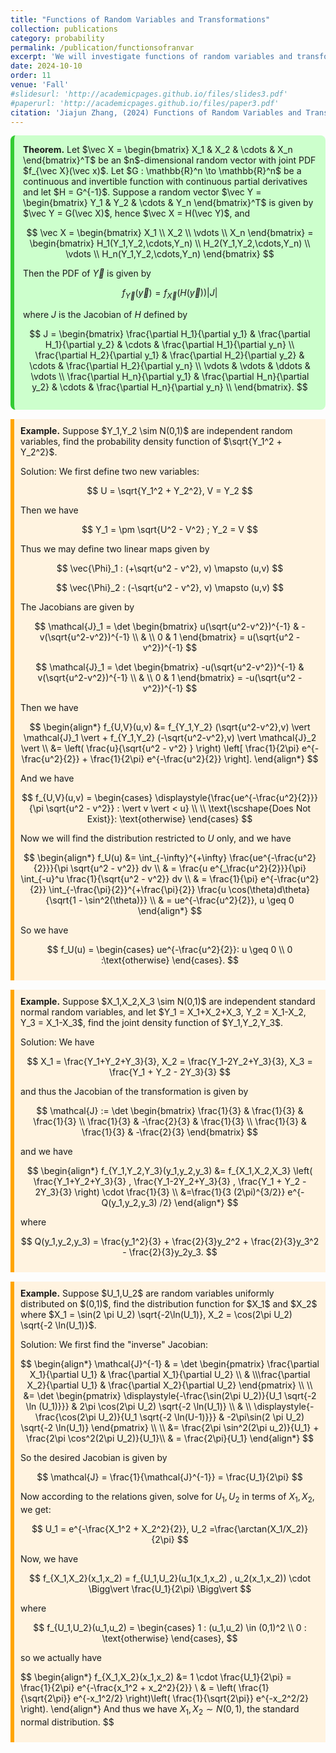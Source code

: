```yaml
---
title: "Functions of Random Variables and Transformations"
collection: publications
category: probability
permalink: /publication/functionsofranvar
excerpt: 'We will investigate functions of random variables and transformations'
date: 2024-10-10
order: 11
venue: 'Fall'
#slidesurl: 'http://academicpages.github.io/files/slides3.pdf'
#paperurl: 'http://academicpages.github.io/files/paper3.pdf'
citation: 'Jiajun Zhang, (2024) Functions of Random Variables and Transformations'
---
```



<div style="background-color: #ccffcc; padding: 1em; border-left: 6px solid #33cc33; border-radius: 8px; margin: 1em 0;">
  <strong>Theorem.</strong> Let $\vec X = \begin{bmatrix} X_1 & X_2 & \cdots & X_n \end{bmatrix}^T$ be an $n$-dimensional random vector with joint PDF $f_{\vec X}(\vec x)$. Let $G : \mathbb{R}^n \to \mathbb{R}^n$ be a continuous and invertible function with continuous partial derivatives and let $H = G^{-1}$. Suppose a random vector $\vec Y = \begin{bmatrix} Y_1 & Y_2 & \cdots & Y_n \end{bmatrix}^T$ is given by $\vec Y = G(\vec X)$, hence $\vec X = H(\vec Y)$, and
  
$$
\vec X = \begin{bmatrix} X_1 \\ X_2 \\ \vdots \\ X_n \end{bmatrix} =
\begin{bmatrix}
H_1(Y_1,Y_2,\cdots,Y_n) \\
H_2(Y_1,Y_2,\cdots,Y_n) \\
\vdots \\
H_n(Y_1,Y_2,\cdots,Y_n)
\end{bmatrix}
$$

Then the PDF of $\vec Y$ is given by

$$
f_{\vec Y}(\vec y) = f_{\vec X}(H(\vec y)) \vert J \vert
$$

where $J$ is the Jacobian of $H$ defined by

$$
J = 
\begin{bmatrix}
\frac{\partial H_1}{\partial y_1} & \frac{\partial H_1}{\partial y_2} & \cdots & \frac{\partial H_1}{\partial y_n} \\
\frac{\partial H_2}{\partial y_1} & \frac{\partial H_2}{\partial y_2} & \cdots & \frac{\partial H_2}{\partial y_n} \\
\vdots & \vdots & \ddots & \vdots \\
\frac{\partial H_n}{\partial y_1} & \frac{\partial H_n}{\partial y_2} & \cdots & \frac{\partial H_n}{\partial y_n} \\
\end{bmatrix}.
$$
</div>


<div style="border-left: 6px solid orange; background-color: #fff3e0; padding: 10px; margin: 15px 0;">
  <strong>Example.</strong>  Suppose $Y_1,Y_2 \sim N(0,1)$ are independent random variables, find the probability density function of $\sqrt{Y_1^2 + Y_2^2}$.

Solution: We first define two new variables:

$$
U = \sqrt{Y_1^2 + Y_2^2}, V = Y_2
$$

Then we have

$$
Y_1 = \pm \sqrt{U^2 - V^2} ; Y_2 = V
$$

Thus we may define two linear maps given by

$$
\vec{\Phi}_1 : (+\sqrt{u^2 - v^2}, v) \mapsto (u,v)
$$

$$
\vec{\Phi}_2 : (-\sqrt{u^2 - v^2}, v) \mapsto (u,v)
$$

The Jacobians are given by

$$
\mathcal{J}_1 = \det 
\begin{bmatrix}
u(\sqrt{u^2-v^2})^{-1} & -v(\sqrt{u^2-v^2})^{-1} \\
 & \\
0 & 1 
\end{bmatrix} = u(\sqrt{u^2 - v^2})^{-1}
$$

$$
\mathcal{J}_1 = \det 
\begin{bmatrix}
-u(\sqrt{u^2-v^2})^{-1} & v(\sqrt{u^2-v^2})^{-1} \\
 & \\
0 & 1 
\end{bmatrix} = -u(\sqrt{u^2 - v^2})^{-1}
$$

Then we have

$$
\begin{align*}
f_{U,V}(u,v) &= f_{Y_1,Y_2} (\sqrt{u^2-v^2},v) \vert \mathcal{J}_1 \vert + f_{Y_1,Y_2} (-\sqrt{u^2-v^2},v) \vert \mathcal{J}_2 \vert \\
&= \left( \frac{u}{\sqrt{u^2 - v^2} } \right) \left[ \frac{1}{2\pi} e^{-\frac{u^2}{2}} + \frac{1}{2\pi} e^{-\frac{u^2}{2}} \right].
\end{align*}
$$


And we have

$$
f_{U,V}(u,v) = \begin{cases} \displaystyle{\frac{ue^{-\frac{u^2}{2}}}{\pi \sqrt{u^2 - v^2}} :  \vert v \vert < u} \\ \\ \text{\scshape{Does Not Exist}}: \text{otherwise} \end{cases}
$$


Now we will find the distribution restricted to $U$ only, and we have

$$
\begin{align*}
f_U(u) &= \int_{-\infty}^{+\infty} \frac{ue^{-\frac{u^2}{2}}}{\pi \sqrt{u^2 - v^2}} dv \\
& = \frac{u e^{_\frac{u^2}{2}}}{\pi} \int_{-u}^u \frac{1}{\sqrt{u^2 - v^2}} dv \\
& = \frac{1}{\pi} e^{-\frac{u^2}{2}} \int_{-\frac{\pi}{2}}^{+\frac{\pi}{2}} \frac{u \cos(\theta)d\theta}{\sqrt{1 - \sin^2(\theta)}} \\
& = ue^{-\frac{u^2}{2}}, u \geq 0
\end{align*}
$$


So we have

$$
f_U(u) = \begin{cases} ue^{-\frac{u^2}{2}}: u \geq 0 \\ 0 :\text{otherwise} \end{cases}.
$$
</div>

<div style="border-left: 6px solid orange; background-color: #fff3e0; padding: 10px; margin: 15px 0;">
  <strong>Example.</strong>  Suppose $X_1,X_2,X_3 \sim N(0,1)$ are independent standard normal random variables, and let $Y_1 = X_1+X_2+X_3, Y_2 = X_1-X_2, Y_3 = X_1-X_3$, find the joint density function of $Y_1,Y_2,Y_3$.

Solution: We have

$$
X_1 = \frac{Y_1+Y_2+Y_3}{3}, X_2 = \frac{Y_1-2Y_2+Y_3}{3}, X_3 = \frac{Y_1 + Y_2 - 2Y_3}{3}
$$

and thus the Jacobian of the transformation is given by

$$
\mathcal{J} := \det 
\begin{bmatrix}
\frac{1}{3} & \frac{1}{3} & \frac{1}{3} \\
\frac{1}{3} & -\frac{2}{3} & \frac{1}{3} \\
\frac{1}{3} & \frac{1}{3} & -\frac{2}{3}
\end{bmatrix}
$$

and we have

$$
\begin{align*}
f_{Y_1,Y_2,Y_3}(y_1,y_2,y_3) &= f_{X_1,X_2,X_3}  \left( \frac{Y_1+Y_2+Y_3}{3} , \frac{Y_1-2Y_2+Y_3}{3} , \frac{Y_1 + Y_2 - 2Y_3}{3} \right) \cdot \frac{1}{3} \\
&=\frac{1}{3 (2\pi)^{3/2}} e^{-Q(y_1,y_2,y_3) /2}
\end{align*}
$$

where

$$
Q(y_1,y_2,y_3) = \frac{y_1^2}{3} + \frac{2}{3}y_2^2 + \frac{2}{3}y_3^2 - \frac{2}{3}y_2y_3.
$$

</div>



<div style="border-left: 6px solid orange; background-color: #fff3e0; padding: 10px; margin: 15px 0;">
  <strong>Example.</strong>  Suppose $U_1,U_2$ are random variables uniformly distributed on $(0,1)$, find the distribution function for $X_1$ and $X_2$ where $X_1 = \sin(2 \pi U_2) \sqrt{-2\ln(U_1)}, X_2 = \cos(2\pi U_2) \sqrt{-2 \ln(U_1)}$.

Solution: We first find the "inverse" Jacobian:

$$
\begin{align*}
\mathcal{J}^{-1} & = \det
\begin{pmatrix}
\frac{\partial X_1}{\partial U_1} & \frac{\partial X_1}{\partial U_2} \\ & \\\frac{\partial X_2}{\partial U_1} & \frac{\partial X_2}{\partial U_2} 
\end{pmatrix} \\
\\
&= \det
\begin{pmatrix}
\displaystyle{-\frac{\sin(2\pi U_2)}{U_1 \sqrt{-2 \ln (U_1)}}} & 2\pi \cos(2\pi U_2) \sqrt{-2 \ln(U_1)} \\
 & \\
\displaystyle{-\frac{\cos(2\pi U_2)}{U_1 \sqrt{-2 \ln(U-1)}}} & -2\pi\sin(2 \pi U_2) \sqrt{-2 \ln(U_1)}
\end{pmatrix} \\
\\
&= \frac{2\pi \sin^2(2\pi u_2)}{U_1} + \frac{2\pi \cos^2(2\pi U_2)}{U_1}\\
& = \frac{2\pi}{U_1}
\end{align*}
$$

So the desired Jacobian is given by

$$
\mathcal{J} = \frac{1}{\mathcal{J}^{-1}} = \frac{U_1}{2\pi}
$$

Now according to the relations given, solve for $U_1,U_2$ in terms of $X_1,X_2$, we get:

$$
U_1 = e^{-\frac{X_1^2 + X_2^2}{2}}, U_2  =\frac{\arctan(X_1/X_2)}{2\pi}
$$

Now, we have

$$
f_{X_1,X_2}(x_1,x_2) = f_{U_1,U_2}(u_1(x_1,x_2) , u_2(x_1,x_2)) \cdot \Bigg\vert \frac{U_1}{2\pi} \Bigg\vert 
$$

where

$$
f_{U_1,U_2}(u_1,u_2) = 
\begin{cases}
1 : (u_1,u_2) \in (0,1)^2 \\
0 : \text{otherwise}
\end{cases},
$$

so we actually have

$$
\begin{align*}
f_{X_1,X_2}(x_1,x_2) &= 1 \cdot \frac{U_1}{2\pi} = \frac{1}{2\pi} e^{-\frac{x_1^2 + x_2^2}{2}} \\
& = \left( \frac{1}{\sqrt{2\pi}} e^{-x_1^2/2} \right)\left( \frac{1}{\sqrt{2\pi}} e^{-x_2^2/2} \right).
\end{align*}
And thus we have $X_1, X_2 \sim N(0,1)$, the standard normal distribution.
$$
</div>



















